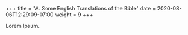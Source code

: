 +++
title = "A. Some English Translations of the Bible"
date =  2020-08-06T12:29:09-07:00
weight = 9
+++

Lorem Ipsum.